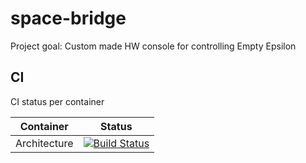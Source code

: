 # space-bridge

Project goal: Custom made HW console for controlling Empty Epsilon

## CI

CI status per container

| Container | Status |
| --- | --- |
| Architecture |[![Build Status](https://travis-ci.com/TheGalacticCouncil/space-bridge.svg?branch=master)](https://travis-ci.com/TheGalacticCouncil/space-bridge)| 
